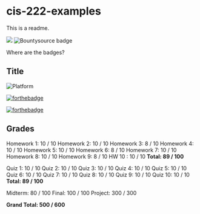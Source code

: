 # cis-222-examples


<p>This is a readme.</p>


<img src="https://img.theweek.in/content/dam/week/news/biz-tech/images/2019/8/19/Representational-Image-bitcoin-CC0.jpg" >

<img alt="Bountysource badge" src="https://img.shields.io/badge/bounties-53k-brightgreen">

<p>Where are the badges?</p>

<h2>Title</h2>

![Platform](https://img.shields.io/badge/platform-nodejs-lightgrey.svg?style=flat)

[![forthebadge](https://forthebadge.com/images/badges/made-with-javascript.svg)](https://forthebadge.com)

[![forthebadge](https://forthebadge.com/images/badges/made-with-crayons.svg)](https://forthebadge.com)


## Grades

Homework 1: 10 / 10
Homework 2: 10 / 10
Homework 3: 8 / 10
Homework 4: 10 / 10
Homework 5: 10 / 10
Homework 6: 8 / 10
Homework 7: 10 / 10
Homework 8: 10 / 10
Homework 9: 8 / 10
HW 10 : 10 / 10
**Total: 89 / 100**

Quiz 1: 10 / 10
Quiz 2: 10 / 10
Quiz 3: 10 / 10
Quiz 4: 10 / 10
Quiz 5: 10 / 10
Quiz 6: 10 / 10
Quiz 7: 10 / 10
Quiz 8: 10 / 10
Quiz 9: 10 / 10
Quiz 10: 10 / 10
**Total: 89 / 100**

Midterm: 80 / 100
Final: 100 / 100
Project: 300 / 300

**Grand Total: 500 / 600**

